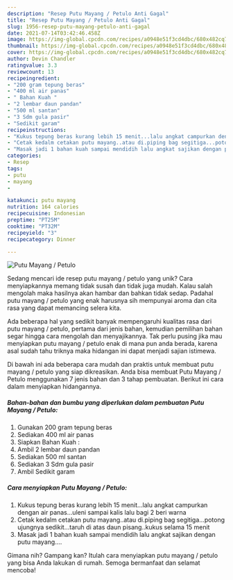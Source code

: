 ```yaml
---
description: "Resep Putu Mayang / Petulo Anti Gagal"
title: "Resep Putu Mayang / Petulo Anti Gagal"
slug: 1956-resep-putu-mayang-petulo-anti-gagal
date: 2021-07-14T03:42:46.458Z
image: https://img-global.cpcdn.com/recipes/a0948e51f3cd4dbc/680x482cq70/putu-mayang-petulo-foto-resep-utama.jpg
thumbnail: https://img-global.cpcdn.com/recipes/a0948e51f3cd4dbc/680x482cq70/putu-mayang-petulo-foto-resep-utama.jpg
cover: https://img-global.cpcdn.com/recipes/a0948e51f3cd4dbc/680x482cq70/putu-mayang-petulo-foto-resep-utama.jpg
author: Devin Chandler
ratingvalue: 3.3
reviewcount: 13
recipeingredient:
- "200 gram tepung beras"
- "400 ml air panas"
- " Bahan Kuah "
- "2 lembar daun pandan"
- "500 ml santan"
- "3 Sdm gula pasir"
- "Sedikit garam"
recipeinstructions:
- "Kukus tepung beras kurang lebih 15 menit...lalu angkat campurkan dengan air panas...uleni sampai kalis lalu bagi 2 beri warna"
- "Cetak kedalm cetakan putu mayang..atau di.piping bag segitiga...potong ujungnya sedikit...taruh di atas daun pisang..kukus selama 15 menit"
- "Masak jadi 1 bahan kuah sampai mendidih lalu angkat sajikan dengan putu mayang...."
categories:
- Resep
tags:
- putu
- mayang
- 

katakunci: putu mayang  
nutrition: 164 calories
recipecuisine: Indonesian
preptime: "PT25M"
cooktime: "PT32M"
recipeyield: "3"
recipecategory: Dinner

---
```



![Putu Mayang / Petulo](https://img-global.cpcdn.com/recipes/a0948e51f3cd4dbc/680x482cq70/putu-mayang-petulo-foto-resep-utama.jpg)

Sedang mencari ide resep putu mayang / petulo yang unik? Cara menyiapkannya memang tidak susah dan tidak juga mudah. Kalau salah mengolah maka hasilnya akan hambar dan bahkan tidak sedap. Padahal putu mayang / petulo yang enak harusnya sih mempunyai aroma dan cita rasa yang dapat memancing selera kita.



Ada beberapa hal yang sedikit banyak mempengaruhi kualitas rasa dari putu mayang / petulo, pertama dari jenis bahan, kemudian pemilihan bahan segar hingga cara mengolah dan menyajikannya. Tak perlu pusing jika mau menyiapkan putu mayang / petulo enak di mana pun anda berada, karena asal sudah tahu triknya maka hidangan ini dapat menjadi sajian istimewa.


Di bawah ini ada beberapa cara mudah dan praktis untuk membuat putu mayang / petulo yang siap dikreasikan. Anda bisa membuat Putu Mayang / Petulo menggunakan 7 jenis bahan dan 3 tahap pembuatan. Berikut ini cara dalam menyiapkan hidangannya.

<!--inarticleads1-->

##### Bahan-bahan dan bumbu yang diperlukan dalam pembuatan Putu Mayang / Petulo:

1. Gunakan 200 gram tepung beras
1. Sediakan 400 ml air panas
1. Siapkan  Bahan Kuah :
1. Ambil 2 lembar daun pandan
1. Sediakan 500 ml santan
1. Sediakan 3 Sdm gula pasir
1. Ambil Sedikit garam




<!--inarticleads2-->

##### Cara menyiapkan Putu Mayang / Petulo:

1. Kukus tepung beras kurang lebih 15 menit...lalu angkat campurkan dengan air panas...uleni sampai kalis lalu bagi 2 beri warna
1. Cetak kedalm cetakan putu mayang..atau di.piping bag segitiga...potong ujungnya sedikit...taruh di atas daun pisang..kukus selama 15 menit
1. Masak jadi 1 bahan kuah sampai mendidih lalu angkat sajikan dengan putu mayang....




Gimana nih? Gampang kan? Itulah cara menyiapkan putu mayang / petulo yang bisa Anda lakukan di rumah. Semoga bermanfaat dan selamat mencoba!
